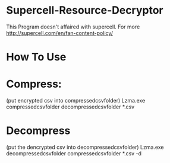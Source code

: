 # Supercell-Resource-Decryptor
This Program doesn't affaired with supercell. For more http://supercell.com/en/fan-content-policy/
# How To Use
# Compress:
(put encrypted csv into compressedcsvfolder)
Lzma.exe compressedcsvfolder decompressedcsvfolder *.csv
# Decompress
(put the dencrypted csv into decompressedcsvfolder)
Lzma.exe decompressedcsvfolder compressedcsvfolder *.csv -d
